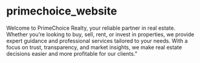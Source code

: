 # primechoice_website
Welcome to PrimeChoice Realty,  your reliable partner in real estate. Whether you’re looking to buy, sell, rent, or invest in properties, we provide expert guidance and professional services tailored to your needs. With a focus on trust, transparency, and market insights, we make real estate decisions easier and more profitable for our clients."
